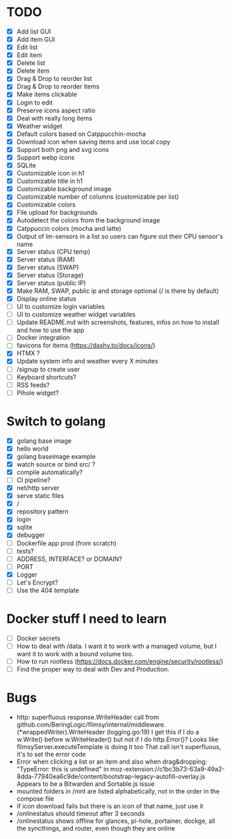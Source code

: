 # TODO
* [x] Add list GUI
* [x] Add item GUI
* [x] Edit list
* [x] Edit item
* [x] Delete list
* [x] Delete item
* [x] Drag & Drop to reorder list
* [x] Drag & Drop to reorder items
* [x] Make items clickable
* [x] Login to edit
* [x] Preserve icons aspect ratio
* [x] Deal with really long items
* [x] Weather widget
* [x] Default colors based on Catppucchin-mocha
* [x] Download icon when saving items and use local copy
* [x] Support both png and svg icons
* [x] Support webp icons
* [x] SQLite
* [x] Customizable icon in h1
* [x] Customizable title in h1
* [x] Customizable background image
* [x] Customizable number of columns (customizable per list)
* [x] Customizable colors 
* [x] File upload for backgrounds
* [x] Autodetect the colors from the background image
* [x] Catppuccin colors (mocha and latte)
* [x] Output of lm-sensors in a list so users can figure out their CPU sensor's name
* [x] Server status (CPU temp)
* [x] Server status (RAM)
* [x] Server status (SWAP)
* [x] Server status (Storage)
* [x] Server status (public IP)
* [x] Make RAM, SWAP, public ip and storage optional (/ is there by default)
* [x] Display online status
* [ ] UI to customize login variables
* [ ] UI to customize weather widget variables
* [ ] Update README.md with screenshots, features, infos on how to install and how to use the app
* [ ] Docker integration
* [ ] favicons for items (https://dashy.to/docs/icons/)
* [x] HTMX ?
* [x] Update system info and weather every X minutes
* [ ] /signup to create user
* [ ] Keyboard shortcuts?
* [ ] RSS feeds?
* [ ] Pihole widget?

# Switch to golang
* [x] golang base image
* [x] hello world 
* [x] golang baseimage example
* [x] watch source or bind src/ ?
* [x] compile automatically?
* [ ] CI pipeline?
* [x] net/http server
* [x] serve static files
* [x] /
* [x] repository pattern
* [x] login
* [x] sqlite
* [x] debugger
* [ ] Dockerfile app prod (from scratch)
* [ ] tests?
* [ ] ADDRESS, INTERFACE? or DOMAIN?
* [ ] PORT
* [x] Logger
* [ ] Let's Encrypt?
* [ ] Use the 404 template

# Docker stuff I need to learn
* [ ] Docker secrets
* [ ] How to deal with /data. I want it to work with a managed volume, but I want it to work with a bound volume too.
* [ ] How to run rootless (https://docs.docker.com/engine/security/rootless/)
* [ ] Find the proper way to deal with Dev and Production.

# Bugs
- http: superfluous response.WriteHeader call from github.com/BeringLogic/flimsy/internal/middleware.(*wrappedWriter).WriteHeader (logging.go:19)
  I get this if I do a w.Write() before w.WriteHeader() but not if I do http.Error()? Looks like flimsyServer.executeTemplate is doing it too
  That call isn't superfluous, it's to set the error code
- Error when clicking a list or an item and also when drag&dropping: "TypeError: this is undefined" in moz-extension://c1bc3b73-63a9-49a2-8dda-77940ea6c9de/content/bootstrap-legacy-autofill-overlay.js
  Appears to be a Bitwarden and Sortable.js issue
- mounted folders in /mnt are listed alphabetically, not in the order in the compose file
- if icon download fails but there is an icon of that name, just use it
- /onlinestatus should timeout after 3 seconds
- /onlinestatus shows offline for glances, pi-hole, portainer, dockge, all the syncthings, and router, even though they are online

